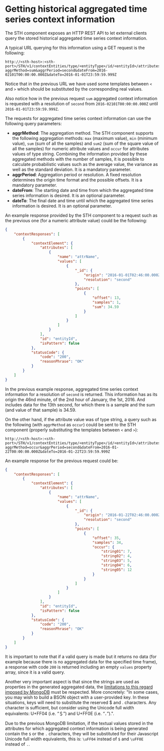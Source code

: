 # Getting historical aggregated time series context information

The STH component exposes an HTTP REST API to let external clients query the stored historical aggregated time series context information.

A typical URL querying for this information using a GET request is the following:

```
http://<sth-host>:<sth-port>/STH/v1/contextEntities/type/<entityType>/id/<entityId>/attributes/<attrName>?aggrMethod=sum&aggrPeriod=second&dateFrom=2016-02101T00:00:00.000Z&dateTo=2016-01-01T23:59:59.999Z
```

Notice that in the previous URL we have used some templates between `<` and `>` which should be substituted by the corresponding real values.

Also notice how in the previous request `sum` aggregated context information is requested with a resolution of `second` from `2016-02101T00:00:00.000Z` until `2016-01-01T23:59:59.999Z`.

The requests for aggregated time series context information can use the following query parameters:

* **aggrMethod**: The aggregation method. The STH component supports the following aggregation methods: `max` (maximum value), `min` (minimum value), `sum` (sum of all the samples) and `sum2` (sum of the square value of all the samples) for numeric attribute values and `occur` for attributes values of type string. Combining the information provided by these aggregated methods with the number of samples, it is possible to calculate probabilistic values such as the average value, the variance as well as the standard deviation. It is a mandatory parameter.
* **aggrPeriod**: Aggregation period or resolution. A fixed resolution determines the origin time format and the possible offsets. It is a mandatory parameter.
* **dateFrom**: The starting date and time from which the aggregated time series information is desired. It is an optional parameter.
* **dateTo**: The final date and time until which the aggregated time series information is desired. It is an optional parameter.

An example response provided by the STH component to a request such as the previous one (for a numeric attribute value) could be the following:
```json
{
    "contextResponses": [
        {
            "contextElement": {
                "attributes": [
                    {
                        "name": "attrName",
                        "values": [
                            {
                                "_id": {
                                    "origin": "2016-01-01T02:46:00.000Z",
                                    "resolution": "second"
                                },
                                "points": [
                                    {
                                        "offset": 13,
                                        "samples": 1,
                                        "sum": 34.59
                                    }
                                ]
                            }
                        ]
                    }
                ],
                "id": "entityId",
                "isPattern": false
            },
            "statusCode": {
                "code": "200",
                "reasonPhrase": "OK"
            }
        }
    ]
}
```

In the previous example response, aggregated time series context information for a resolution of `second` is returned. This information has as its origin the 46nd minute, of the 2nd hour of January, the 1st, 2016. And includes data for the 13th second, for which there is a sample and the sum (and value of that sample) is 34.59.

On the other hand, if the attribute value was of type string, a query such as the following (with `aggrMethod` as `occur`) could be sent to the STH component (properly substituting the templates between `<` and `>`):

```
http://<sth-host>:<sth-port>/STH/v1/contextEntities/type/<entityType>/id/<entityId>/attributes/<attrName>?aggrMethod=occur&aggrPeriod=second&dateFrom=2016-01-22T00:00:00.000Z&dateTo=2016-01-22T23:59:59.999Z
```

An example response for the previous request could be:
```json
{
    "contextResponses": [
        {
            "contextElement": {
                "attributes": [
                    {
                        "name": "attrName",
                        "values": [
                            {
                                "_id": {
                                    "origin": "2016-01-22T02:46:00.000Z",
                                    "resolution": "second"
                                },
                                "points": [
                                    {
                                        "offset": 35,
                                        "samples": 34,
                                        "occur": {
                                            "string01": 7,
                                            "string02": 4,
                                            "string03": 5,
                                            "string04": 6,
                                            "string05": 12
                                        }
                                    }
                                ]
                            }
                        ]
                    }
                ],
                "id": "entityId",
                "isPattern": false
            },
            "statusCode": {
                "code": "200",
                "reasonPhrase": "OK"
            }
        }
    ]
}
```

It is important to note that if a valid query is made but it returns no data (for example because there is no aggregated data for the specified time frame), a response with code `200` is returned including an empty `values` property array, since it is a valid
query.

Another very important aspect is that since the strings are used as properties in the generated aggregated data, the [limitations to this regard imposed by MongoDB](https://docs.mongodb.org/manual/faq/developers/#dollar-sign-operator-escaping) must be respected. More concretely: "In some cases, you may wish to build a BSON object with a user-provided key. In these situations, keys will need to substitute the reserved $ and . characters. Any character is sufficient, but consider using the Unicode full width equivalents: U+FF04 (i.e. “＄”) and U+FF0E (i.e. “．”).".

Due to the previous MongoDB limitation, if the textual values stored in the attributes for which aggregated context information is being generated contain the `$` or the `.` characters, they will be substituted for their Javascript Unicode full width equivalents, this is: `\uFF04` instead of `$` and `\uFF0E` instead of `.`.
